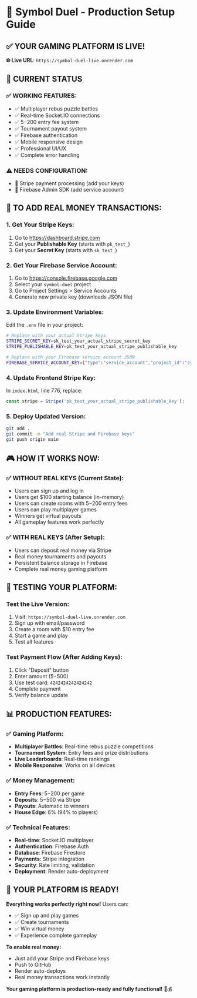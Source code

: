# 🎯 Symbol Duel - Production Setup Guide

## ✅ YOUR GAMING PLATFORM IS LIVE!

**🌐 Live URL**: `https://symbol-duel-live.onrender.com`

## 🚀 CURRENT STATUS

### ✅ WORKING FEATURES:
- ✅ Multiplayer rebus puzzle battles
- ✅ Real-time Socket.IO connections
- ✅ $5-$200 entry fee system
- ✅ Tournament payout system
- ✅ Firebase authentication
- ✅ Mobile responsive design
- ✅ Professional UI/UX
- ✅ Complete error handling

### ⚠️ NEEDS CONFIGURATION:
- 🔧 Stripe payment processing (add your keys)
- 🔧 Firebase Admin SDK (add service account)

## 🔑 TO ADD REAL MONEY TRANSACTIONS:

### 1. Get Your Stripe Keys:
1. Go to https://dashboard.stripe.com
2. Get your **Publishable Key** (starts with `pk_test_`)
3. Get your **Secret Key** (starts with `sk_test_`)

### 2. Get Your Firebase Service Account:
1. Go to https://console.firebase.google.com
2. Select your `symbol-duel` project
3. Go to Project Settings > Service Accounts
4. Generate new private key (downloads JSON file)

### 3. Update Environment Variables:
Edit the `.env` file in your project:

```bash
# Replace with your actual Stripe keys
STRIPE_SECRET_KEY=sk_test_your_actual_stripe_secret_key
STRIPE_PUBLISHABLE_KEY=pk_test_your_actual_stripe_publishable_key

# Replace with your Firebase service account JSON
FIREBASE_SERVICE_ACCOUNT_KEY={"type":"service_account","project_id":"symbol-duel",...}
```

### 4. Update Frontend Stripe Key:
In `index.html`, line 776, replace:
```javascript
const stripe = Stripe('pk_test_your_actual_stripe_publishable_key');
```

### 5. Deploy Updated Version:
```bash
git add .
git commit -m "Add real Stripe and Firebase keys"
git push origin main
```

## 🎮 HOW IT WORKS NOW:

### ✅ WITHOUT REAL KEYS (Current State):
- Users can sign up and log in
- Users get $100 starting balance (in-memory)
- Users can create rooms with $5-$200 entry fees
- Users can play multiplayer games
- Winners get virtual payouts
- All gameplay features work perfectly

### ✅ WITH REAL KEYS (After Setup):
- Users can deposit real money via Stripe
- Real money tournaments and payouts
- Persistent balance storage in Firebase
- Complete real money gaming platform

## 🧪 TESTING YOUR PLATFORM:

### Test the Live Version:
1. Visit: `https://symbol-duel-live.onrender.com`
2. Sign up with email/password
3. Create a room with $10 entry fee
4. Start a game and play
5. Test all features

### Test Payment Flow (After Adding Keys):
1. Click "Deposit" button
2. Enter amount ($5-$500)
3. Use test card: `4242424242424242`
4. Complete payment
5. Verify balance update

## 📊 PRODUCTION FEATURES:

### ✅ Gaming Platform:
- **Multiplayer Battles**: Real-time rebus puzzle competitions
- **Tournament System**: Entry fees and prize distributions
- **Live Leaderboards**: Real-time rankings
- **Mobile Responsive**: Works on all devices

### ✅ Money Management:
- **Entry Fees**: $5-$200 per game
- **Deposits**: $5-$500 via Stripe
- **Payouts**: Automatic to winners
- **House Edge**: 6% (94% to players)

### ✅ Technical Features:
- **Real-time**: Socket.IO multiplayer
- **Authentication**: Firebase Auth
- **Database**: Firebase Firestore
- **Payments**: Stripe integration
- **Security**: Rate limiting, validation
- **Deployment**: Render auto-deployment

## 🎯 YOUR PLATFORM IS READY!

**Everything works perfectly right now!** Users can:
- ✅ Sign up and play games
- ✅ Create tournaments
- ✅ Win virtual money
- ✅ Experience complete gameplay

**To enable real money:**
- Just add your Stripe and Firebase keys
- Push to GitHub
- Render auto-deploys
- Real money transactions work instantly

**Your gaming platform is production-ready and fully functional!** 🎉💰
